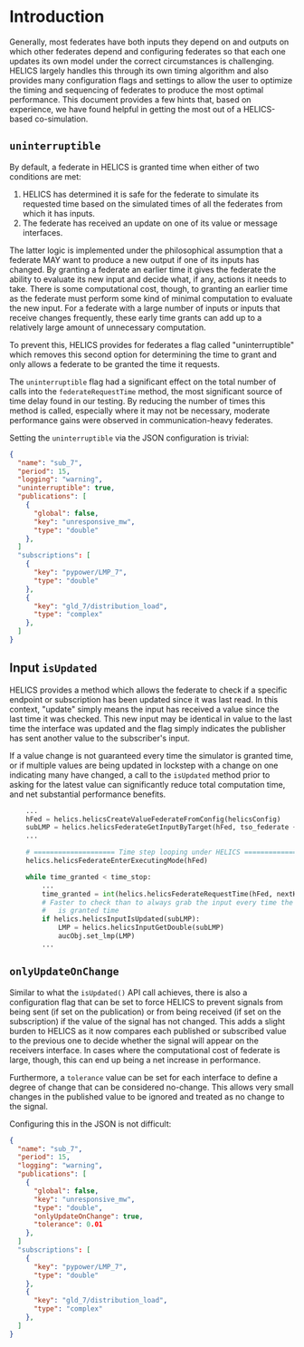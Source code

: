 # Introduction

Generally, most federates have both inputs they depend on and outputs on which other federates depend and configuring federates so that each one updates its own model under the correct circumstances is challenging. HELICS largely handles this through its own timing algorithm and also provides many configuration flags and settings to allow the user to optimize the timing and sequencing of federates to produce the most optimal performance. This document provides a few hints that, based on experience, we have found helpful in getting the most out of a HELICS-based co-simulation.

## `uninterruptible`

By default, a federate in HELICS is granted time when either of two conditions are met:

1. HELICS has determined it is safe for the federate to simulate its requested time based on the simulated times of all the federates from which it has inputs.
2. The federate has received an update on one of its value or message interfaces.

The latter logic is implemented under the philosophical assumption that a federate MAY want to produce a new output if one of its inputs has changed. By granting a federate an earlier time it gives the federate the ability to evaluate its new input and decide what, if any, actions it needs to take. There is some computational cost, though, to granting an earlier time as the federate must perform some kind of minimal computation to evaluate the new input. For a federate with a large number of inputs or inputs that receive changes frequently, these early time grants can add up to a relatively large amount of unnecessary computation.

To prevent this, HELICS provides for federates a flag called "uninterruptible" which removes this second option for determining the time to grant and only allows a federate to be granted the time it requests.

The `uninterruptible` flag had a significant effect on the total number of calls into the `federateRequestTime` method, the most significant source of time delay found in our testing. By reducing the number of times this method is called, especially where it may not be necessary, moderate performance gains were observed in communication-heavy federates.

Setting the `uninterruptible` via the JSON configuration is trivial:

```json
{
  "name": "sub_7",
  "period": 15,
  "logging": "warning",
  "uninterruptible": true,
  "publications": [
    {
      "global": false,
      "key": "unresponsive_mw",
      "type": "double"
    },
  ]
  "subscriptions": [
    {
      "key": "pypower/LMP_7",
      "type": "double"
    },
    {
      "key": "gld_7/distribution_load",
      "type": "complex"
    },
  ]
}
```

## Input `isUpdated`

HELICS provides a method which allows the federate to check if a specific endpoint or subscription has been updated since it was last read. In this context, "update" simply means the input has received a value since the last time it was checked. This new input may be identical in value to the last time the interface was updated and the flag simply indicates the publisher has sent another value to the subscriber's input.

If a value change is not guaranteed every time the simulator is granted time, or if multiple values are being updated in lockstep with a change on one indicating many have changed, a call to the `isUpdated` method prior to asking for the latest value can significantly reduce total computation time, and net substantial performance benefits.

```python
    ...
    hFed = helics.helicsCreateValueFederateFromConfig(helicsConfig)
    subLMP = helics.helicsFederateGetInputByTarget(hFed, tso_federate + '/LMP_' + bus)
    ...

    # ==================== Time step looping under HELICS ===========================
    helics.helicsFederateEnterExecutingMode(hFed)

    while time_granted < time_stop:
        ...
        time_granted = int(helics.helicsFederateRequestTime(hFed, nextHELICSTime))
        # Faster to check than to always grab the input every time the federate
        #   is granted time
        if helics.helicsInputIsUpdated(subLMP):
            LMP = helics.helicsInputGetDouble(subLMP)
            aucObj.set_lmp(LMP)
        ...

```

## `onlyUpdateOnChange`

Similar to what the `isUpdated()` API call achieves, there is also a configuration flag that can be set to force HELICS to prevent signals from being sent (if set on the publication) or from being received (if set on the subscription) if the value of the signal has not changed. This adds a slight burden to HELICS as it now compares each published or subscribed value to the previous one to decide whether the signal will appear on the receivers interface. In cases where the computational cost of federate is large, though, this can end up being a net increase in performance.

Furthermore, a `tolerance` value can be set for each interface to define a degree of change that can be considered no-change. This allows very small changes in the published value to be ignored and treated as no change to the signal.

Configuring this in the JSON is not difficult:

```json
{
  "name": "sub_7",
  "period": 15,
  "logging": "warning",
  "publications": [
    {
      "global": false,
      "key": "unresponsive_mw",
      "type": "double",
      "onlyUpdateOnChange": true,
      "tolerance": 0.01
    },
  ]
  "subscriptions": [
    {
      "key": "pypower/LMP_7",
      "type": "double"
    },
    {
      "key": "gld_7/distribution_load",
      "type": "complex"
    },
  ]
}
```
